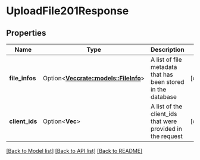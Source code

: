 # UploadFile201Response

## Properties

Name | Type | Description | Notes
------------ | ------------- | ------------- | -------------
**file_infos** | Option<[**Vec<crate::models::FileInfo>**](FileInfo.md)> | A list of file metadata that has been stored in the database | [optional]
**client_ids** | Option<**Vec<String>**> | A list of the client_ids that were provided in the request | [optional]

[[Back to Model list]](../README.md#documentation-for-models) [[Back to API list]](../README.md#documentation-for-api-endpoints) [[Back to README]](../README.md)


